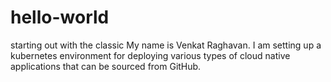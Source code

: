 # hello-world
starting out with the classic
My name is Venkat Raghavan. I am setting up a kubernetes environment for deploying various types of cloud native applications that can be sourced from GitHub. 
